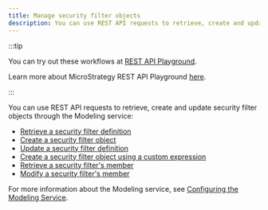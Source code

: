 ```yaml
---
title: Manage security filter objects
description: You can use REST API requests to retrieve, create and update security filter objects through the Modeling service.
---
```


<Available since="2021 Update 1" />

:::tip

You can try out these workflows at [REST API Playground](https://www.postman.com/microstrategysdk/workspace/microstrategy-rest-api/folder/16131298-add85127-d706-4f6d-b202-16368325e40e?ctx=documentation).

Learn more about MicroStrategy REST API Playground [here](/docs/getting-started/playground.md).

:::

You can use REST API requests to retrieve, create and update security filter objects through the Modeling service:

- [Retrieve a security filter definition](./retrieve-a-security-filter-definition.md)
- [Create a security filter object](./create-a-security-filter-object.md)
- [Update a security filter definition](./update-a-security-filter-definition.md)
- [Create a security filter object using a custom expression](./create-a-security-filter-object-using-a-custom-expression.md)
- [Retrieve a security filter's member](./retrieve-a-security-filters-member.md)
- [Modify a security filter's member](./modify-a-security-filters-member.md)

For more information about the Modeling service, see [Configuring the Modeling Service](https://www2.microstrategy.com/producthelp/Current/InstallConfig/en-us/Content/modeling_service.htm).
